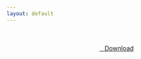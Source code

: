 ```yaml
---
layout: default
---
```


<br />

<br />

<center>
<a href="https://drive.google.com/uc?authuser=0&id=1uAsk3C2c-5XnDwsLq-jOgr_cZ96U81h8&export=download" class="hbt"><i class="fa fa-chevron-down" aria-hidden="true"></i>&nbsp; &nbsp;Download</a>
</center><br />

<br />
